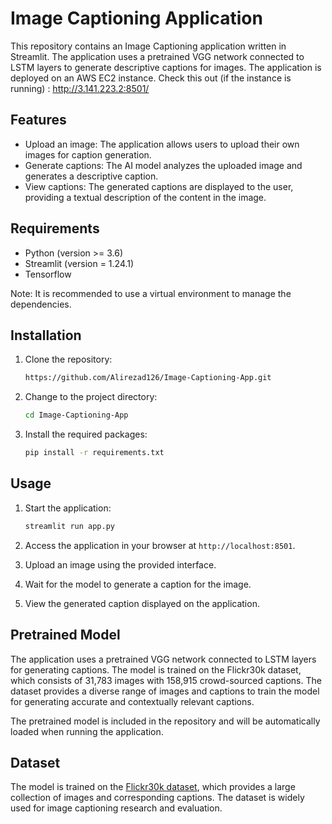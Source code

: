 # Image Captioning Application

This repository contains an Image Captioning application written in Streamlit. The application uses a pretrained VGG network connected to LSTM layers to generate descriptive captions for images. The application is deployed on an AWS EC2 instance. Check this out (if the instance is running) : http://3.141.223.2:8501/

## Features

- Upload an image: The application allows users to upload their own images for caption generation.
- Generate captions: The AI model analyzes the uploaded image and generates a descriptive caption.
- View captions: The generated captions are displayed to the user, providing a textual description of the content in the image.

## Requirements

- Python (version >= 3.6)
- Streamlit (version = 1.24.1)
- Tensorflow

Note: It is recommended to use a virtual environment to manage the dependencies.

## Installation

1. Clone the repository:
   ```bash
   https://github.com/Alirezad126/Image-Captioning-App.git

2. Change to the project directory:
   ```bash
   cd Image-Captioning-App
   
4. Install the required packages:
   ```bash
   pip install -r requirements.txt
   

## Usage

1. Start the application:
   ```bash
   streamlit run app.py
   
2. Access the application in your browser at `http://localhost:8501`.

3. Upload an image using the provided interface.

4. Wait for the model to generate a caption for the image.

5. View the generated caption displayed on the application.

## Pretrained Model

The application uses a pretrained VGG network connected to LSTM layers for generating captions. The model is trained on the Flickr30k dataset, which consists of 31,783 images with 158,915 crowd-sourced captions. The dataset provides a diverse range of images and captions to train the model for generating accurate and contextually relevant captions.

The pretrained model is included in the repository and will be automatically loaded when running the application.

## Dataset

The model is trained on the [Flickr30k dataset](https://github.com/BryanPlummer/flickr30k_entities), which provides a large collection of images and corresponding captions. The dataset is widely used for image captioning research and evaluation.
